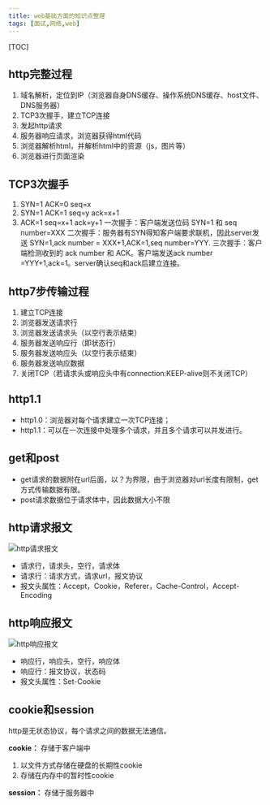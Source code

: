 ```yaml
---
title: web基础方面的知识点整理
tags: [面试,网络,web]
---
```


[TOC]

<!--more-->

## http完整过程
1. 域名解析，定位到IP（浏览器自身DNS缓存、操作系统DNS缓存、host文件、DNS服务器）
2. TCP3次握手，建立TCP连接
3. 发起http请求
4. 服务器响应请求，浏览器获得html代码
5. 浏览器解析html，并解析html中的资源（js，图片等）
6. 浏览器进行页面渲染

## TCP3次握手
1. SYN=1 ACK=0 seq=x
2. SYN=1 ACK=1 seq=y ack=x+1
3. ACK=1 seq=x+1 ack=y+1
一次握手：客户端发送位码 SYN=1 和 seq number=XXX
二次握手：服务器有SYN得知客户端要求联机，因此server发送 SYN=1,ack number = XXX+1,ACK=1,seq number=YYY.
三次握手：客户端检测收到的 ack number 和 ACK。客户端发送ack number =YYY+1,ack=1。server确认seq和ack后建立连接。

## http7步传输过程
1. 建立TCP连接
2. 浏览器发送请求行
3. 浏览器发送请求头（以空行表示结束）
4. 服务器发送响应行（即状态行）
5. 服务器发送响应头（以空行表示结束）
6. 服务器发送响应数据
7. 关闭TCP（若请求头或响应头中有connection:KEEP-alive则不关闭TCP）

## http1.1
- http1.0：浏览器对每个请求建立一次TCP连接；
- http1.1：可以在一次连接中处理多个请求，并且多个请求可以并发进行。

## get和post
- get请求的数据附在url后面，以？为界限，由于浏览器对url长度有限制，get方式传输数据有限。  
- post请求数据位于请求体中，因此数据大小不限

## http请求报文
![http请求报文](http://7xlgbq.com1.z0.glb.clouddn.com/http1.jpg)

- 请求行，请求头，空行，请求体
- 请求行：请求方式，请求url，报文协议
- 报文头属性：Accept，Cookie，Referer，Cache-Control，Accept-Encoding

## http响应报文
![http响应报文](http://7xlgbq.com1.z0.glb.clouddn.com/http2.jpg)

- 响应行，响应头，空行，响应体
- 响应行：报文协议，状态码
- 报文头属性：Set-Cookie

## cookie和session
http是无状态协议，每个请求之间的数据无法通信。

**cookie：** 存储于客户端中
1. 以文件方式存储在硬盘的长期性cookie
2. 存储在内存中的暂时性cookie

**session：** 存储于服务器中




